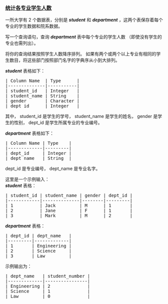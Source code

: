 ### [统计各专业学生人数](https://leetcode-cn.com/problems/count-student-number-in-departments)

<p>一所大学有 2 个数据表，分别是&nbsp;<em><strong>student</strong></em>&nbsp;和&nbsp;<em><strong>department</strong></em>&nbsp;，这两个表保存着每个专业的学生数据和院系数据。</p>

<p>写一个查询语句，查询&nbsp;<em><strong>department&nbsp;</strong></em>表中每个专业的学生人数 （即使没有学生的专业也需列出）。</p>

<p>将你的查询结果按照学生人数降序排列。 如果有两个或两个以上专业有相同的学生数目，将这些部门按照部门名字的字典序从小到大排列。</p>

<p><strong><em>student</em></strong> 表格如下：</p>

<pre>| Column Name  | Type      |
|--------------|-----------|
| student_id   | Integer   |
| student_name | String    |
| gender       | Character |
| dept_id      | Integer   |
</pre>

<p>其中， student_id 是学生的学号， student_name 是学生的姓名， gender 是学生的性别， dept_id 是学生所属专业的专业编号。</p>

<p><strong><em>department</em></strong> 表格如下：</p>

<pre>| Column Name | Type    |
|-------------|---------|
| dept_id     | Integer |
| dept_name   | String  |
</pre>

<p>dept_id 是专业编号， dept_name 是专业名字。</p>

<p>这里是一个示例输入：<br>
<strong><em>student</em></strong>&nbsp;表格：</p>

<pre>| student_id | student_name | gender | dept_id |
|------------|--------------|--------|---------|
| 1          | Jack         | M      | 1       |
| 2          | Jane         | F      | 1       |
| 3          | Mark         | M      | 2       |
</pre>

<p><strong><em>department</em></strong> 表格：</p>

<pre>| dept_id | dept_name   |
|---------|-------------|
| 1       | Engineering |
| 2       | Science     |
| 3       | Law         |
</pre>

<p>示例输出为：</p>

<pre>| dept_name   | student_number |
|-------------|----------------|
| Engineering | 2              |
| Science     | 1              |
| Law         | 0              |
</pre>
